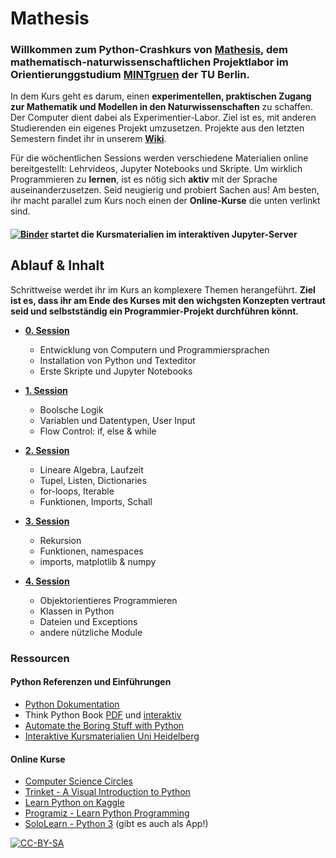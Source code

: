 # Mathesis

### Willkommen zum Python-Crashkurs von [Mathesis](https://www.mintgruen.tu-berlin.de/studium-und-lehre/mintgruen-labore/mathesis/), dem mathematisch-naturwissenschaftlichen Projektlabor im Orientierunggstudium [MINTgruen](https://www.mintgruen.tu-berlin.de) der TU Berlin.

In dem Kurs geht es darum, einen **experimentellen, praktischen Zugang zur Mathematik und Modellen in den Naturwissenschaften** zu schaffen. Der Computer dient dabei als Experimentier-Labor. Ziel ist es, mit anderen Studierenden ein eigenes Projekt umzusetzen. Projekte aus den letzten Semestern findet ihr in unserem [**Wiki**](https://www.mintgruen.tu-berlin.de/mathesisWiki/doku.php).

Für die wöchentlichen Sessions werden verschiedene Materialien online bereitgestellt: Lehrvideos, Jupyter Notebooks und Skripte. Um wirklich Programmieren zu **lernen**, ist es nötig sich **aktiv** mit der Sprache auseinanderzusetzen. Seid neugierig und probiert Sachen aus! Am besten, ihr macht parallel zum Kurs noch einen der **Online-Kurse** die unten verlinkt sind.

#### [![Binder](https://mybinder.org/badge_logo.svg)](https://mybinder.org/v2/gh/andreaheilrath/mathesis/master) startet die Kursmaterialien im interaktiven Jupyter-Server

## Ablauf & Inhalt

Schrittweise werdet ihr im Kurs an komplexere Themen herangeführt. **Ziel ist es, dass ihr am Ende des Kurses mit den wichgsten Konzepten vertraut seid und selbstständig ein Programmier-Projekt durchführen könnt.**

* **[0. Session](./0th_Session)**
    * Entwicklung von Computern und Programmiersprachen
    * Installation von Python und Texteditor
    * Erste Skripte und Jupyter Notebooks

* **[1. Session](./1st_Session)**
    * Boolsche Logik
    * Variablen und Datentypen, User Input
    * Flow Control: if, else & while

* **[2. Session](./2nd_Session)**
    * Lineare Algebra, Laufzeit
    * Tupel, Listen, Dictionaries
    * for-loops, Iterable
    * Funktionen, Imports, Schall

* **[3. Session](./3rd_Session)**
    * Rekursion
    * Funktionen, namespaces
    * imports, matplotlib & numpy

* **[4. Session](./4th_Session)**
    * Objektorientieres Programmieren
    * Klassen in Python
    * Dateien und Exceptions
    * andere nützliche Module

### Ressourcen

#### Python Referenzen und Einführungen
* [Python Dokumentation](https://docs.python.org/3/)
* Think Python Book [PDF](https://www.greenteapress.com/thinkpython/thinkpython.pdf) und [interaktiv](https://runestone.academy/runestone/books/published/thinkcspy/index.html)
* [Automate the Boring Stuff with Python](https://automatetheboringstuff.com)
* [Interaktive Kursmaterialien Uni Heidelberg](https://www.physi.uni-heidelberg.de/Einrichtungen/AP/Python.php)


#### Online Kurse
* [Computer Science Circles](https://cscircles.cemc.uwaterloo.ca)
* [Trinket - A Visual Introduction to Python](https://hourofpython.trinket.io/a-visual-introduction-to-python#/welcome/an-hour-of-code)
* [Learn Python on Kaggle](https://www.kaggle.com/learn/python)
* [Programiz - Learn Python Programming](https://www.programiz.com/python-programming)
* [SoloLearn - Python 3](https://www.sololearn.com/Course/Python/) (gibt es auch als App!)

[![CC-BY-SA](https://licensebuttons.net/l/by-sa/3.0/80x15.png)](https://creativecommons.org/licenses/by-sa/4.0/deed.de)
